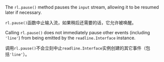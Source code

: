 <!-- YAML
added: v0.3.4
-->

The `rl.pause()` method pauses the `input` stream, allowing it to be resumed
later if necessary.

`rl.pause()`函数中止输入流，如果稍后还需要的话，它允许被唤醒。

Calling `rl.pause()` does not immediately pause other events (including
`'line'`) from being emitted by the `readline.Interface` instance.

调用`rl.pause()`不会立刻中止`readline.Interface`实例创建的其它事件（包括`'line'`）。
